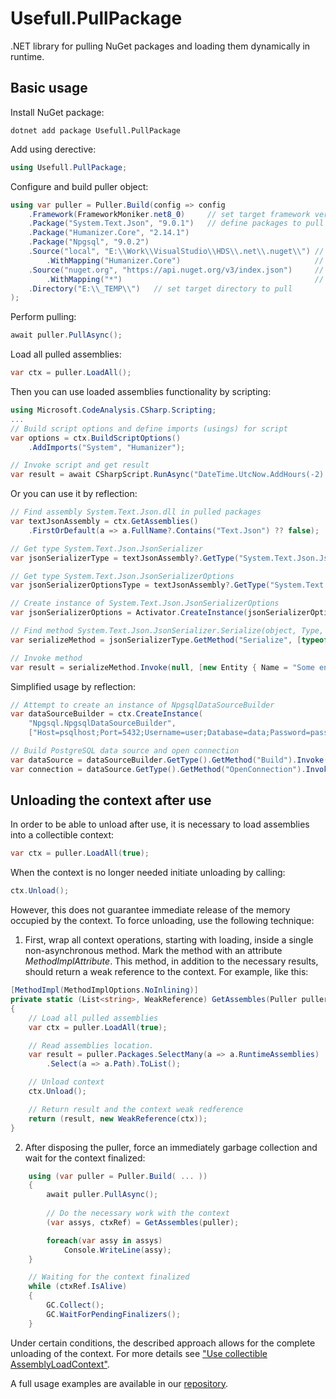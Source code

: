 # Usefull.PullPackage
.NET library for pulling NuGet packages and loading them dynamically in runtime.
## Basic usage
Install NuGet package:
```
dotnet add package Usefull.PullPackage
```
Add using derective:
```cs
using Usefull.PullPackage;
```
Configure and build puller object:
```cs
using var puller = Puller.Build(config => config
    .Framework(FrameworkMoniker.net8_0)     // set target framework version
    .Package("System.Text.Json", "9.0.1")   // define packages to pull
    .Package("Humanizer.Core", "2.14.1")
    .Package("Npgsql", "9.0.2")
    .Source("local", "E:\\Work\\VisualStudio\\HDS\\.net\\.nuget\\") // define local folder source
        .WithMapping("Humanizer.Core")                              // define package which will be pulled from this source
    .Source("nuget.org", "https://api.nuget.org/v3/index.json")     // define nuget.org source
        .WithMapping("*")                                           // all other packages will be pulled from nuget.org
    .Directory("E:\\_TEMP\\")   // set target directory to pull
);
```
Perform pulling:
```cs
await puller.PullAsync();
```
Load all pulled assemblies:
```cs
var ctx = puller.LoadAll();
```
Then you can use loaded assemblies functionality by scripting:
```cs
using Microsoft.CodeAnalysis.CSharp.Scripting;
...
// Build script options and define imports (usings) for script
var options = ctx.BuildScriptOptions()
    .AddImports("System", "Humanizer");

// Invoke script and get result
var result = await CSharpScript.RunAsync("DateTime.UtcNow.AddHours(-2).Humanize()", options);
```
Or you can use it by reflection:
```cs
// Find assembly System.Text.Json.dll in pulled packages
var textJsonAssembly = ctx.GetAssemblies()
    .FirstOrDefault(a => a.FullName?.Contains("Text.Json") ?? false);

// Get type System.Text.Json.JsonSerializer
var jsonSerializerType = textJsonAssembly?.GetType("System.Text.Json.JsonSerializer");

// Get type System.Text.Json.JsonSerializerOptions
var jsonSerializerOptionsType = textJsonAssembly?.GetType("System.Text.Json.JsonSerializerOptions");

// Create instance of System.Text.Json.JsonSerializerOptions
var jsonSerializerOptions = Activator.CreateInstance(jsonSerializerOptionsType);

// Find method System.Text.Json.JsonSerializer.Serialize(object, Type, JsonSerializerOptions)
var serializeMethod = jsonSerializerType.GetMethod("Serialize", [typeof(object), typeof(Type), jsonSerializerOptionsType]);

// Invoke method
var result = serializeMethod.Invoke(null, [new Entity { Name = "Some entity", Value = 12 }, typeof(Entity), jsonSerializerOptions]);
```
Simplified usage by reflection:
```cs
// Attempt to create an instance of NpgsqlDataSourceBuilder
var dataSourceBuilder = ctx.CreateInstance(
    "Npgsql.NpgsqlDataSourceBuilder",
    ["Host=psqlhost;Port=5432;Username=user;Database=data;Password=pass"]);

// Build PostgreSQL data source and open connection
var dataSource = dataSourceBuilder.GetType().GetMethod("Build").Invoke(dataSourceBuilder, null);
var connection = dataSource.GetType().GetMethod("OpenConnection").Invoke(dataSource, null);
```
## Unloading the context after use
In order to be able to unload after use, it is necessary to load assemblies into a collectible context:
```cs
var ctx = puller.LoadAll(true);
```
When the context is no longer needed initiate unloading by calling:
```cs
ctx.Unload();
```
However, this does not guarantee immediate release of the memory occupied by the context. To force unloading, use the following technique:

1. First, wrap all context operations, starting with loading, inside a single non-asynchronous method. Mark the method with an attribute *MethodImplAttribute*. This method, in addition to the necessary results, should return a weak reference to the context. For example, like this:
```cs
[MethodImpl(MethodImplOptions.NoInlining)]
private static (List<string>, WeakReference) GetAssembles(Puller puller)
{
    // Load all pulled assemblies
    var ctx = puller.LoadAll(true);

    // Read assemblies location.
    var result = puller.Packages.SelectMany(a => a.RuntimeAssemblies)
        .Select(a => a.Path).ToList();

    // Unload context
    ctx.Unload();           

    // Return result and the context weak redference
    return (result, new WeakReference(ctx));
}
```
2. After disposing the puller, force an immediately garbage collection and wait for the context finalized:
```cs
    using (var puller = Puller.Build( ... ))
    {
        await puller.PullAsync();
    
        // Do the necessary work with the context
        (var assys, ctxRef) = GetAssembles(puller);

        foreach(var assy in assys)
            Console.WriteLine(assy);
    }

    // Waiting for the context finalized
    while (ctxRef.IsAlive)
    {
        GC.Collect();
        GC.WaitForPendingFinalizers();
    }
```
Under certain conditions, the described approach allows for the complete unloading of the context.
For more details see ["Use collectible AssemblyLoadContext"](https://learn.microsoft.com/en-us/dotnet/standard/assembly/unloadability#use-collectible-assemblyloadcontext).

A full usage examples are available in our [repository](https://github.com/usefull/pull-package/blob/main/Usefull.PullPackage.Sample/Program.cs).